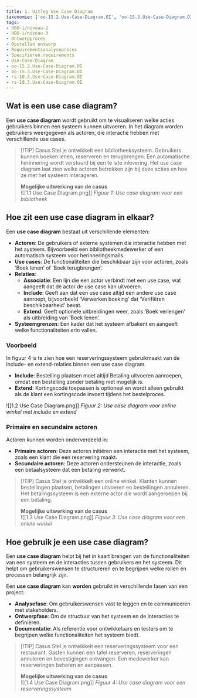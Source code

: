 ```yaml
---
title: 1. Uitleg Use Case Diagram
taxonomie: ['oo-15.2.Use-Case-Diagram.OI', 'oo-15.3.Use-Case-Diagram.OI', 'rs-10.2.Use-Case-Diagram.OI', 'rs-10.3.Use-Case-Diagram.OI']
tags:
- HBO-i/niveau-2
- HBO-i/niveau-3
- Ontwerpproces
- Opstellen ontwerp
- Requirementsanalyseproces
- Specifieren requirements
- Use-Case-Diagram
- oo-15.2.Use-Case-Diagram.OI
- oo-15.3.Use-Case-Diagram.OI
- rs-10.2.Use-Case-Diagram.OI
- rs-10.3.Use-Case-Diagram.OI
---
```


## Wat is een use case diagram?
Een **use case diagram** wordt gebruikt om te visualiseren welke acties gebruikers binnen een systeem kunnen uitvoeren. In het diagram worden gebruikers weergegeven als actoren, die interactie hebben met verschillende use cases.

> [!TIP] Casus
> Stel je ontwikkelt een bibliotheeksysteem. Gebruikers kunnen boeken lenen, reserveren en terugbrengen. Een automatische herinnering wordt verstuurd bij een te late inlevering. Het use case diagram laat zien welke actoren betrokken zijn bij deze acties en hoe ze met het systeem interageren.
> 
> **Mogelijke uitwerking van de casus**
> <br>
> ![[1.1 Use Case Diagram.png]]
> *Figuur 1: Use case diagram voor een bibliotheek*

## Hoe zit een use case diagram in elkaar?
Een **use case diagram** bestaat uit verschillende elementen:
- **Actoren**: De gebruikers of externe systemen die interactie hebben met het systeem. Bijvoorbeeld een bibliotheekmedewerker of een automatisch systeem voor herinneringsmails.
- **Use cases**: De functionaliteiten die beschikbaar zijn voor actoren, zoals ‘Boek lenen’ of ‘Boek terugbrengen’.
- **Relaties**:
	- **Associatie**: Een lijn die een actor verbindt met een use case, wat aangeeft dat de actor de use case kan uitvoeren.
	- **Include**: Geeft aan dat een use case altijd een andere use case aanroept, bijvoorbeeld ‘Verwerken boeking’ dat ‘Verifiëren beschikbaarheid’ bevat.
	- **Extend**: Geeft optionele uitbreidingen weer, zoals ‘Boek verlengen’ als uitbreiding van ‘Boek lenen’.
- **Systeemgrenzen**: Een kader dat het systeem afbakent en aangeeft welke functionaliteiten erin vallen.

### Voorbeeld
In figuur 4 is te zien hoe een reserveringssysteem gebruikmaakt van de include- en extend-relaties binnen een use case diagram.
- **Include**: Bestelling plaatsen moet altijd Betaling uitvoeren aanroepen, omdat een bestelling zonder betaling niet mogelijk is.
- **Extend**: Kortingscode toepassen is optioneel en wordt alleen gebruikt als de klant een kortingscode invoert tijdens het bestelproces.

![[1.2 Use Case Diagram.png]]
*Figuur 2: Use case diagram voor online winkel met include en extend*

### Primaire en secundaire actoren
Actoren kunnen worden onderverdeeld in:
- **Primaire actoren**: Deze actoren initiëren een interactie met het systeem, zoals een klant die een reservering maakt.
- **Secundaire actoren**: Deze actoren ondersteunen de interactie, zoals een betaalsysteem dat een betaling verwerkt.

> [!TIP] Casus
> Stel je ontwikkelt een online winkel. Klanten kunnen bestellingen plaatsen, betalingen uitvoeren en bestellingen annuleren. Het betalingssysteem is een externe actor die wordt aangeroepen bij een betaling.
> 
> **Mogelijke uitwerking van de casus**
> <br>
> ![[1.3 Use Case Diagram.png]]
> *Figuur 3: Use case diagram voor een online winkel*

## Hoe gebruik je een use case diagram?
Een **use case diagram** helpt bij het in kaart brengen van de functionaliteiten van een systeem en de interacties tussen gebruikers en het systeem. Dit helpt om gebruikerswensen te structureren en te begrijpen welke rollen en processen belangrijk zijn.

Een **use case diagram** kan **worden** gebruikt in verschillende fasen van een project:
- **Analysefase**: Om gebruikerswensen vast te leggen en te communiceren met stakeholders.
- **Ontwerpfase**: Om de structuur van het systeem en de interacties te definiëren.
- **Documentatie**: Als referentie voor ontwikkelaars en testers om te begrijpen welke functionaliteiten het systeem biedt.

> [!TIP] Casus
> Stel je ontwikkelt een reserveringssysteem voor een restaurant. Gasten kunnen een tafel reserveren, reserveringen annuleren en bevestigingen ontvangen. Een medewerker kan reserveringen beheren en aanpassen.
>
> **Mogelijke uitwerking van de casus**
> <br>
> ![[1.4 Use Case Diagram.png]]
> *Figuur 4: Use case diagram voor een reserveringssysteem*
